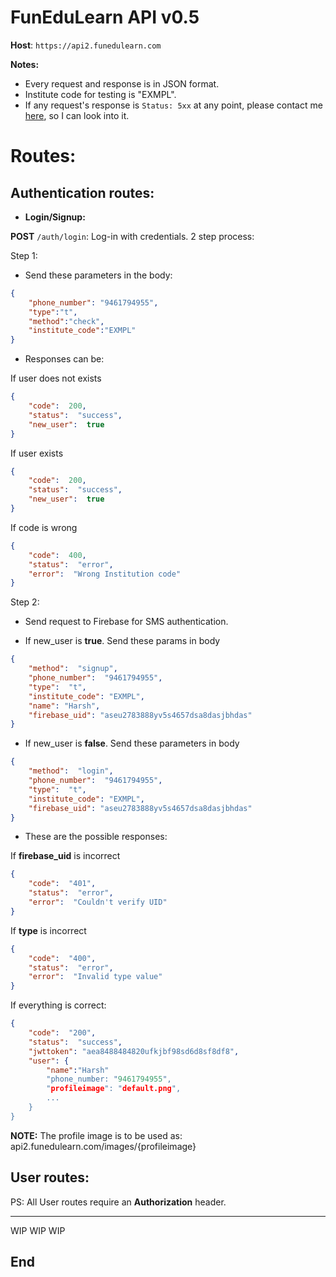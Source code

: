 # FunEduLearn API v0.5

  

**Host**: `https://api2.funedulearn.com`

  

**Notes:**

- Every request and response is in JSON format.
- Institute code for testing is "EXMPL".
- If any request's response is `Status: 5xx` at any point, please contact me [
here](mailto:harshsinghmandan@gmail.com), so I can look into it.

  

# Routes:

  

## Authentication routes:

  

-  **Login/Signup:**

  

**POST**  `/auth/login`: Log-in with credentials. 2 step process:

  

Step 1:

- Send these parameters in the body: 
```json
{
	"phone_number": "9461794955",
	"type":"t",
	"method":"check",
	"institute_code":"EXMPL"
}
```
- Responses can be:

If user does not exists
```json
{
	"code":  200,
	"status":  "success",
	"new_user":  true
}
```
If user exists
```json
{
	"code":  200,
	"status":  "success",
	"new_user":  true
}
```
If code is wrong
```json
{
	"code":  400,
	"status":  "error",
	"error":  "Wrong Institution code"
}
```

Step 2:

- Send request to Firebase for SMS authentication.

- If new_user is **true**. Send these params in body
```json
{
	"method":  "signup",
	"phone_number":  "9461794955",
	"type":  "t",
	"institute_code": "EXMPL",
	"name": "Harsh",
	"firebase_uid": "aseu2783888yv5s4657dsa8dasjbhdas"
}
```
- If new_user is **false**. Send these parameters in body
```json
{
	"method":  "login",
	"phone_number":  "9461794955",
	"type":  "t",
	"institute_code": "EXMPL",
	"firebase_uid": "aseu2783888yv5s4657dsa8dasjbhdas"
}
```
-  These are the possible responses:

If **firebase_uid** is incorrect
```json
{
	"code":  "401",
	"status":  "error",
	"error":  "Couldn't verify UID"
}
```
If **type** is incorrect
```json
{
	"code":  "400",
	"status":  "error",
	"error":  "Invalid type value"
}
```
If everything is correct:
```json
{
	"code":  "200",
	"status":  "success",
	"jwttoken": "aea8488484820ufkjbf98sd6d8sf8df8",
	"user": {
		"name":"Harsh"
		"phone_number: "9461794955",
		"profileimage": "default.png",
		...
	}	
}
```
**NOTE:** The profile image is to be used as: api2.funedulearn.com/images/{profileimage}

## User routes:

PS: All User routes require an **Authorization** header.

---
WIP
WIP
WIP
## End
